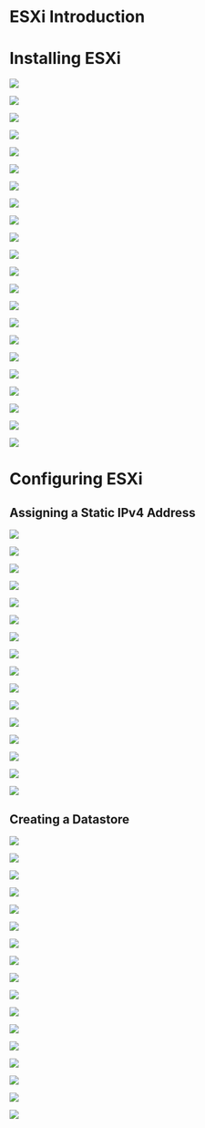 # ESXi Introduction

# Installing ESXi 

![](https://github.com/JonmarCorpuz/Documentations/blob/main/VMWare/Assets/ESXi%20pt5.png)

![](https://github.com/JonmarCorpuz/Documentations/blob/main/VMWare/Assets/ESXi%20pt6.png)

![](https://github.com/JonmarCorpuz/Documentations/blob/main/VMWare/Assets/ESXi%20pt7.png)

![](https://github.com/JonmarCorpuz/Documentations/blob/main/VMWare/Assets/ESXi%20pt8.png)

![](https://github.com/JonmarCorpuz/Documentations/blob/main/VMWare/Assets/ESXi%20pt9.png)

![](https://github.com/JonmarCorpuz/Documentations/blob/main/VMWare/Assets/ESXi%20pt10.png)

![](https://github.com/JonmarCorpuz/Documentations/blob/main/VMWare/Assets/ESXi%20pt11.png)

![](https://github.com/JonmarCorpuz/Documentations/blob/main/VMWare/Assets/ESXi%20pt12.png)

![](https://github.com/JonmarCorpuz/Documentations/blob/main/VMWare/Assets/ESXi%20pt13.png)

![](https://github.com/JonmarCorpuz/Documentations/blob/main/VMWare/Assets/ESXi%20pt14.png)

![](https://github.com/JonmarCorpuz/Documentations/blob/main/VMWare/Assets/ESXi%20pt15.png)

![](https://github.com/JonmarCorpuz/Documentations/blob/main/VMWare/Assets/ESXi%20pt16.png)

![](https://github.com/JonmarCorpuz/Documentations/blob/main/VMWare/Assets/ESXi%20pt17.png)

![](https://github.com/JonmarCorpuz/Documentations/blob/main/VMWare/Assets/ESXi%20pt18.png)

![](https://github.com/JonmarCorpuz/Documentations/blob/main/VMWare/Assets/ESXi%20pt19.png)

![](https://github.com/JonmarCorpuz/Documentations/blob/main/VMWare/Assets/ESXi%20pt20.png)

![](https://github.com/JonmarCorpuz/Documentations/blob/main/VMWare/Assets/ESXi%20pt21.png)

![](https://github.com/JonmarCorpuz/Documentations/blob/main/VMWare/Assets/ESXi%20pt22.png)

![](https://github.com/JonmarCorpuz/Documentations/blob/main/VMWare/Assets/ESXi%20pt23.png)

![](https://github.com/JonmarCorpuz/Documentations/blob/main/VMWare/Assets/ESXi%20pt24.png)

![](https://github.com/JonmarCorpuz/Documentations/blob/main/VMWare/Assets/ESXi%20pt25.png)

![](https://github.com/JonmarCorpuz/Documentations/blob/main/VMWare/Assets/ESXi%20pt26.png)

# Configuring ESXi

## Assigning a Static IPv4 Address

![](https://github.com/JonmarCorpuz/Documentations/blob/main/VMWare/Assets/ESXi%20pt27.png)

![](https://github.com/JonmarCorpuz/Documentations/blob/main/VMWare/Assets/ESXi%20pt28.png)

![](https://github.com/JonmarCorpuz/Documentations/blob/main/VMWare/Assets/ESXi%20pt29.png)

![](https://github.com/JonmarCorpuz/Documentations/blob/main/VMWare/Assets/ESXi%20pt30.png)

![](https://github.com/JonmarCorpuz/Documentations/blob/main/VMWare/Assets/ESXi%20pt31.png)

![](https://github.com/JonmarCorpuz/Documentations/blob/main/VMWare/Assets/ESXi%20pt32.png)

![](https://github.com/JonmarCorpuz/Documentations/blob/main/VMWare/Assets/ESXi%20pt33.png)

![](https://github.com/JonmarCorpuz/Documentations/blob/main/VMWare/Assets/ESXi%20pt34.png)

![](https://github.com/JonmarCorpuz/Documentations/blob/main/VMWare/Assets/ESXi%20pt36.png)

![](https://github.com/JonmarCorpuz/Documentations/blob/main/VMWare/Assets/ESXi%20pt37.png)

![](https://github.com/JonmarCorpuz/Documentations/blob/main/VMWare/Assets/ESXi%20pt38.png)

![](https://github.com/JonmarCorpuz/Documentations/blob/main/VMWare/Assets/ESXi%20pt39.png)

![](https://github.com/JonmarCorpuz/Documentations/blob/main/VMWare/Assets/ESXi%20pt40.png)

![](https://github.com/JonmarCorpuz/Documentations/blob/main/VMWare/Assets/ESXi%20pt41.png)

![](https://github.com/JonmarCorpuz/Documentations/blob/main/VMWare/Assets/ESXi%20pt42.png)

![](https://github.com/JonmarCorpuz/Documentations/blob/main/VMWare/Assets/ESXi%20pt43.png)

## Creating a Datastore

![](https://github.com/JonmarCorpuz/Documentations/blob/main/VMWare/Assets/ESXi%20Datastore%20pt1.png)

![](https://github.com/JonmarCorpuz/Documentations/blob/main/VMWare/Assets/ESXi%20Datastore%20pt2.png)

![](https://github.com/JonmarCorpuz/Documentations/blob/main/VMWare/Assets/ESXi%20Datastore%20pt3.png)

![](https://github.com/JonmarCorpuz/Documentations/blob/main/VMWare/Assets/ESXi%20Datastore%20pt4.png)

![](https://github.com/JonmarCorpuz/Documentations/blob/main/VMWare/Assets/ESXi%20Datastore%20pt5.png)

![](https://github.com/JonmarCorpuz/Documentations/blob/main/VMWare/Assets/ESXi%20Datastore%20pt6.png)

![](https://github.com/JonmarCorpuz/Documentations/blob/main/VMWare/Assets/ESXi%20Datastore%20pt7.png)

![](https://github.com/JonmarCorpuz/Documentations/blob/main/VMWare/Assets/ESXi%20Datastore%20pt8.png)

![](https://github.com/JonmarCorpuz/Documentations/blob/main/VMWare/Assets/ESXi%20Datastore%20pt9.png)

![](https://github.com/JonmarCorpuz/Documentations/blob/main/VMWare/Assets/ESXi%20Datastore%20pt10.png)

![](https://github.com/JonmarCorpuz/Documentations/blob/main/VMWare/Assets/ESXi%20Datastore%20pt11.png)

![](https://github.com/JonmarCorpuz/Documentations/blob/main/VMWare/Assets/ESXi%20Datastore%20pt12.png)

![](https://github.com/JonmarCorpuz/Documentations/blob/main/VMWare/Assets/ESXi%20Datastore%20pt13.png)

![](https://github.com/JonmarCorpuz/Documentations/blob/main/VMWare/Assets/ESXi%20Datastore%20pt14.png)

![](https://github.com/JonmarCorpuz/Documentations/blob/main/VMWare/Assets/ESXi%20Datastore%20pt15.png)

![](https://github.com/JonmarCorpuz/Documentations/blob/main/VMWare/Assets/ESXi%20Datastore%20pt16.png)

![](https://github.com/JonmarCorpuz/Documentations/blob/main/VMWare/Assets/ESXi%20Datastore%20pt17.png)



